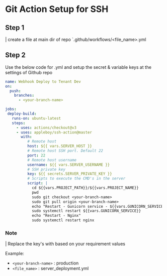 # Git Action Setup for SSH

## Step 1

| create a file at main dir of repo `.github/workflows/<file_name>.yml

## Step 2

Use the below code for .yml and setup the secret & variable keys at the settings of Github repo

```yml
name: Webhook Deploy to Tenant Dev
on:
  push: 
    branches: 
      - <your-branch-name>

jobs:
 deploy-build:
   runs-on: ubuntu-latest
   steps:
     - uses: actions/checkout@v3
     - uses: appleboy/ssh-action@master
       with:
          # Remote host
          host: ${{ vars.SERVER_HOST }}
          # Remote host SSH port. Default 22
          port: 22
          # Remote host username
          username: ${{ vars.SERVER_USERNAME }}
          # SSH private key
          key: ${{ secrets.SERVER_PRIVATE_KEY }}
          # Scripts to execute the CMD's in the server
          script: |
            cd ${{vars.PROJECT_PATH}}/${{vars.PROJECT_NAME}}
            pwd
            sudo git checkout <your-branch-name>
            sudo git pull origin <your-branch-name>
            echo "Restart - Gunicorn service - ${{vars.GUNICORN_SERVICE}}"
            sudo systemctl restart ${{vars.GUNICORN_SERVICE}}
            echo "Restart - Nginx"
            sudo systemctl restart nginx

```

### Note

| Replace the key's with based on your requirement values

Example: 
- `<your-branch-name>` : production
- `<file_name>` : server_deployment.yml
